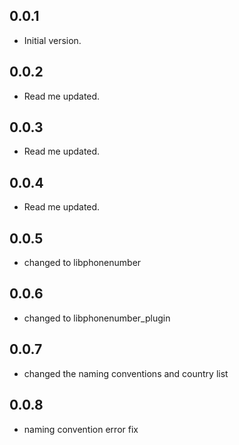 ## 0.0.1
* Initial version.

## 0.0.2
* Read me updated.

## 0.0.3
* Read me updated.

## 0.0.4
* Read me updated.

## 0.0.5
* changed to libphonenumber

## 0.0.6
* changed to libphonenumber_plugin

## 0.0.7
* changed the naming conventions and country list

## 0.0.8
* naming convention error fix